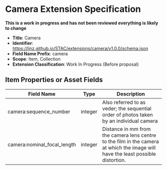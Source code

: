# Camera Extension Specification

**This is a work in progress and has not been reviewed everything is likely to change**

- **Title**: Camera
- **Identifier**: https://linz.github.io/STAC/extensions/camera/v1.0.0/schema.json
- **Field Name Prefix**: camera
- **Scope**: Item, Collection
- **Extension Classification**: Work In Progress (Before proposal)

## Item Properties or Asset Fields

| Field Name       | Type                     | Description |
| ---------------- | ------------------------ | ----------- |
| camera:sequence_number | integer | Also referred to as veder; the sequential order of photos taken by an individual camera |
| camera:nominal_focal_length | integer | Distance in mm from the camera lens centre to the film in the camera at which the image will have the least possible distortion. |
